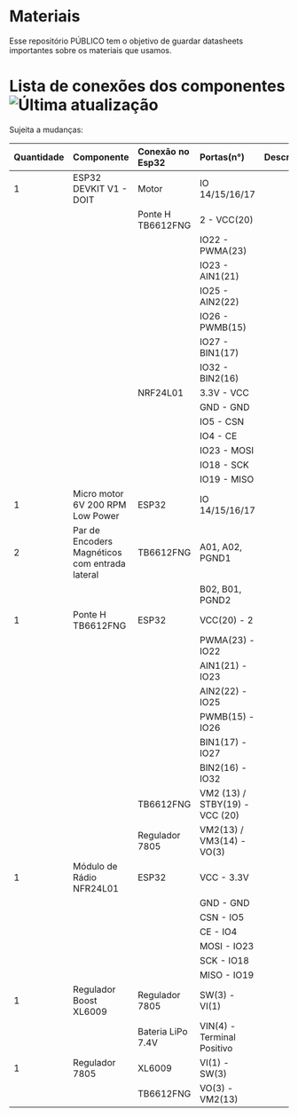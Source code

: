 # Materiais
Esse repositório PÚBLICO tem o objetivo de guardar datasheets importantes sobre os materiais que usamos.


# Lista de conexões dos componentes ![Última atualização](https://img.shields.io/github/last-commit/HumaMaquina/Materiais?label=Última%20atualização&style=flat&color=blue&labelColor=grey&logo=github&logoColor=white&date_format=DD%2FMM%2FYY%20-%20HH%3A%MM%20%28UTC%29)

Sujeita a mudanças:

|Quantidade|Componente|Conexão no Esp32|Portas(n°)|Descrição|
|:----|:----|:----|:----|:----|
|1|ESP32 DEVKIT V1 - DOIT|Motor|IO 14/15/16/17| |
| | |Ponte H TB6612FNG|2 - VCC(20)| |
| | | |IO22 - PWMA(23)| |
| | | |IO23 - AIN1(21)| |
| | | |IO25 - AIN2(22)| |
| | | |IO26 - PWMB(15)| |
| | | |IO27 - BIN1(17)| |
| | | |IO32 - BIN2(16)| |
| | |NRF24L01|3.3V - VCC| |
| | | |GND - GND| |
| | | |IO5 - CSN| |
| | | |IO4 - CE| |
| | | |IO23 - MOSI| |
| | | |IO18 - SCK| |
| | | |IO19 - MISO| |
|1|Micro motor 6V 200 RPM Low Power|ESP32|IO 14/15/16/17| |
|2|Par de Encoders Magnéticos com entrada lateral|TB6612FNG|A01, A02, PGND1| |
| | | |B02, B01, PGND2| |
|1|Ponte H TB6612FNG|ESP32|VCC(20) - 2| |
| | | |PWMA(23) - IO22| |
| | | |AIN1(21) - IO23| |
| | | |AIN2(22) - IO25| |
| | | |PWMB(15) - IO26| |
| | | |BIN1(17) - IO27| |
| | | |BIN2(16) - IO32| |
| | |TB6612FNG|VM2 (13) / STBY(19) - VCC (20)| |
| | |Regulador 7805|VM2(13) / VM3(14) - VO(3)| |
|1|Módulo de Rádio NFR24L01|ESP32|VCC - 3.3V
| | | |GND - GND| |
| | | |CSN - IO5| |
| | | |CE - IO4| |
| | | |MOSI - IO23| |
| | | |SCK - IO18| |
| | | |MISO - IO19| |
|1|Regulador Boost XL6009|Regulador 7805|SW(3) - VI(1)| |
| | |Bateria LiPo 7.4V|VIN(4) - Terminal Positivo| |
|1|Regulador 7805|XL6009|VI(1) - SW(3)| |
| | |TB6612FNG|VO(3) - VM2(13)| |
